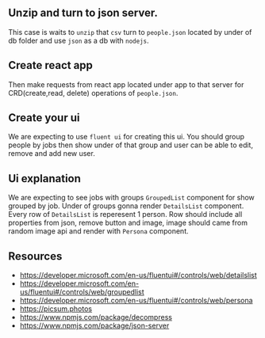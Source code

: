 ## Unzip and turn to json server.
This case is waits to `unzip` that `csv` turn to `people.json` located by under of db folder and use `json` as a db with `nodejs`.

## Create react app
Then make requests from react app located under app to that server for CRD(create,read, delete) operations of `people.json`.

## Create your ui
We are expecting to use `fluent ui` for creating this ui.
You should group people by jobs then show under of that group and user can be able to edit, remove and add new user.

## Ui explanation
We are expecting to see jobs with groups `GroupedList` component for show grouped by job. Under of groups gonna render `DetailsList`  component. Every row of `DetailsList` is reperesent 1 person. Row should include all properties from json, remove button and image, image should came from random image api and render with `Persona` component.


## Resources
- https://developer.microsoft.com/en-us/fluentui#/controls/web/detailslist
- https://developer.microsoft.com/en-us/fluentui#/controls/web/groupedlist
- https://developer.microsoft.com/en-us/fluentui#/controls/web/persona
- https://picsum.photos
- https://www.npmjs.com/package/decompress
- https://www.npmjs.com/package/json-server
